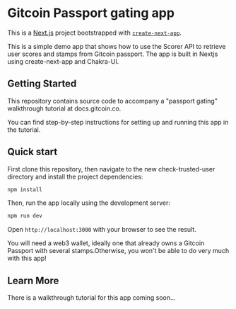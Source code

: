 # Gitcoin Passport gating app

This is a [Next.js](https://nextjs.org/) project bootstrapped with [`create-next-app`](https://github.com/vercel/next.js/tree/canary/packages/create-next-app).

This is a simple demo app that shows how to use the Scorer API to retrieve user scores and stamps from Gitcoin passport. The app is built in Nextjs using create-next-app and Chakra-UI.

## Getting Started

This repository contains source code to accompany a "passport gating" walkthrough tutorial at docs.gitcoin.co.

You can find step-by-step instructions for setting up and running this app in the tutorial.

## Quick start

First clone this repository, then navigate to the new check-trusted-user directory and install the project dependencies:

```sh
npm install
```

Then, run the app locally using the development server:

```sh
npm run dev
```

Open `http://localhost:3000` with your browser to see the result.

You will need a web3 wallet, ideally one that already owns a Gitcoin Passport with several stamps.Otherwise, you won't be able to do very much with this app!

## Learn More

There is a walkthrough tutorial for this app coming soon...